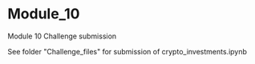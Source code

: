 # Module_10
Module 10 Challenge submission


See folder "Challenge_files" for submission of crypto_investments.ipynb
